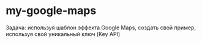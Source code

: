 # my-google-maps
Задача: используя шаблон эффекта Google Maps, создать свой пример, используя свой уникальный ключ (Key API)
